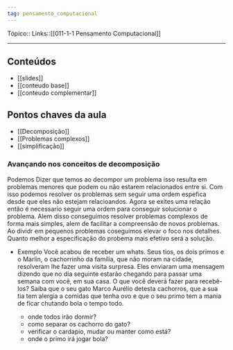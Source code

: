 ```yaml
---
tag: pensamento_computacional
---
```

Tópico::
Links::[[011-1-1 Pensamento Computacional]]

---

## Conteúdos 

- [[slides]]
- [[conteudo base]]
- [[conteudo complementar]]
## Pontos chaves da aula
-  [[Decomposição]]
-  [[Problemas complexos]]
-  [[simplificação]]

### Avançando nos conceitos de decomposição

Podemos Dizer que temos ao decompor um problema isso resulta em problemas menores que podem ou não estarem relacionados entre si.
Com isso podemos resolver os problemas sem seguir uma ordem espefica desde que eles não estejam relacioandos.
Agora se exites uma relação então é necessario seguir uma ordem para conseguir solucionar o problema.
Alem disso conseguimos resolver problemas complexos de forma mais simples, alem de facilitar a compreensão de novos problemas.
Ao dividr em pequenos problemas coseguimos elevar o foco nos detalhes.
Quanto melhor a especificação do probema mais efetivo será a solução.

- Exemplo
	Você acabou de receber um whats. Seus tios, os dois primos e o Marlin, o
	cachorrinho da família, que não moram na cidade, resolveram lhe fazer
	uma visita surpresa.
	Eles enviaram uma mensagem dizendo que no dia seguinte estarão
	chegando para passar uma semana com você, em sua casa.
	O que você deverá fazer para recebê-los? Saiba que o seu gato Marco
	Aurélio detesta cachorros, que a sua tia tem alergia a comidas que tenha
	ovo e que o seu primo tem a mania de ficar chutando bola o tempo todo.

	- onde todos irão dormir?
	- como separar os cachorro do gato?
	- verificar o cardapio, mudar ou manter como está?
	- onde o primo irá jogar bola?